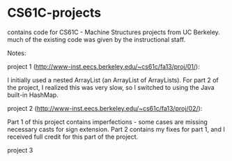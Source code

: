 CS61C-projects
==============

contains code for CS61C - Machine Structures projects from UC Berkeley. much of the existing code was given 
by the instructional staff.

Notes:

project 1 (http://www-inst.eecs.berkeley.edu/~cs61c/fa13/proj/01/):

I initially used a nested ArrayList (an ArrayList of ArrayLists).  For part 2 of the project, I realized this
was very slow, so I switched to using the Java built-in HashMap.  

project 2 (http://www-inst.eecs.berkeley.edu/~cs61c/fa13/proj/02/):

Part 1 of this project contains imperfections - some cases are missing necessary casts for sign extension.
Part 2 contains my fixes for part 1, and I received full credit for this part of the project.

project 3
